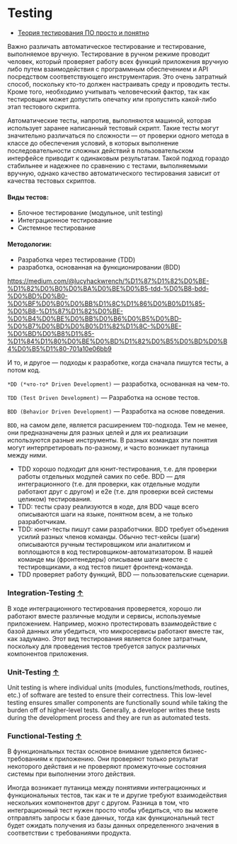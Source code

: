 # Testing

- [Теория тестирования ПО просто и понятно](https://habr.com/ru/articles/587620/)

Важно различать автоматическое тестирование и тестирование, выполняемое вручную. Тестирование в ручном режиме проводит
человек,
который проверяет работу всех функций приложения вручную либо путем взаимодействия с программным обеспечением и API
посредством
соответствующего инструментария. Это очень затратный способ, поскольку кто-то должен настраивать среду и проводить
тесты. Кроме того,
необходимо учитывать человеческий фактор, так как тестировщик может допустить опечатку или пропустить какой-либо этап
тестового скрипта.

Автоматические тесты, напротив, выполняются машиной, которая использует заранее написанный тестовый скрипт. Такие тесты
могут
значительно различаться по сложности — от проверки одного метода в классе до обеспечения условий, в которых выполнение
последовательности
сложных действий в пользовательском интерфейсе приводит к одинаковым результатам. Такой подход гораздо стабильнее и
надежнее по сравнению с
тестами, выполняемыми вручную, однако качество автоматического тестирования зависит от качества тестовых скриптов.

#### Виды тестов:

- Блочное тестирование (модульное, unit testing)
- Интеграционное тестирование
- Системное тестирование

#### Методологии:

- Разработка через тестирование (TDD)
- разработка, основанная на функционировании (BDD)

https://medium.com/@lucyhackwrench/%D1%87%D1%82%D0%BE-%D1%82%D0%B0%D0%BA%D0%BE%D0%B5-tdd-%D0%B8-bdd-%D0%BD%D0%B0-%D0%BF%D0%B0%D0%BB%D1%8C%D1%86%D0%B0%D1%85-%D0%B8-%D1%87%D1%82%D0%BE-%D0%B4%D0%BE%D0%BB%D0%B6%D0%B5%D0%BD-%D0%B7%D0%BD%D0%B0%D1%82%D1%8C-%D0%BE-%D0%BD%D0%B8%D1%85-%D1%84%D1%80%D0%BE%D0%BD%D1%82%D0%B5%D0%BD%D0%B4%D0%B5%D1%80-701a10e06bb9

И то, и другое — подходы к разработке, когда сначала пишутся тесты, а потом код.

`*DD (*что-то* Driven Development)` — разработка, основанная на чем-то.

`TDD (Test Driven Development)` — Разработка на основе тестов.

`BDD (Behavior Driven Development)` — Разработка на основе поведения.

`BDD`, на самом деле, является расширением `TDD`-подхода. Тем не менее, они предназначены для разных целей и для их
реализации используются разные инструменты. В разных командах эти понятия могут интерпретировать по-разному, и часто
возникает путаница между ними.

- TDD хорошо подходит для юнит-тестирования, т.е. для проверки работы отдельных модулей самих по себе. BDD — для
  интеграционного (т.е. для проверки, как отдельные модули работают друг с другом) и e2e (т.е. для проверки всей системы
  целиком) тестирования.
- TDD: тесты сразу реализуются в коде, для BDD чаще всего описываются шаги на языке, понятном всем, а не только
  разработчикам.
- TDD: юнит-тесты пишут сами разработчики. BDD требует объедения усилий разных членов команды. Обычно тест-кейсы (шаги)
  описываются ручным тестировщиком или аналитиком и воплощаются в код тестировщиком-автоматизатором. В нашей команде
  мы (фронтенедеры) описываем шаги вместе с тестировщиками, а код тестов пишет фронтенд-команда.
- TDD проверяет работу функций, BDD — пользовательские сценарии.

### Integration-Testing [&uarr;](#Readme)

В ходе интеграционного тестирования проверяется, хорошо ли работают вместе различные модули и сервисы, используемые
приложением.
Например, можно протестировать взаимодействие с базой данных или убедиться, что микросервисы работают вместе так, как
задумано.
Этот вид тестирования является более затратным, поскольку для проведения тестов требуется запуск различных компонентов
приложения.

### Unit-Testing [&uarr;](#Readme)

Unit testing is where individual units (modules, functions/methods, routines, etc.) of software are tested to ensure
their correctness.
This low-level testing ensures smaller components are functionally sound while taking the burden off of higher-level
tests. Generally,
a developer writes these tests during the development process and they are run as automated tests.

### Functional-Testing [&uarr;](#Readme)

В функциональных тестах основное внимание уделяется бизнес-требованиям к приложению. Они проверяют только результат
некоторого действия и не
проверяют промежуточные состояния системы при выполнении этого действия.

Иногда возникает путаница между понятиями интеграционных и функциональных тестов, так как и те и другие требуют
взаимодействия нескольких
компонентов друг с другом. Разница в том, что интеграционный тест нужен просто чтобы убедиться, что вы можете отправлять
запросы к базе данных,
тогда как функциональный тест будет ожидать получения из базы данных определенного значения в соответствии с
требованиями продукта.



